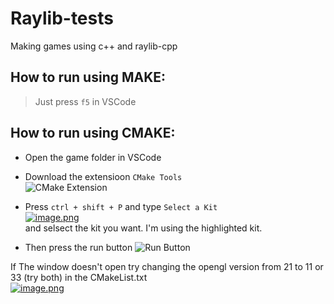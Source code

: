# Raylib-tests
Making games using c++ and raylib-cpp

## How to run using MAKE:
> Just press `f5` in VSCode

## How to run using CMAKE:
* Open the game folder in VSCode

* Download the extensioon `CMake Tools`\
![CMake Extension](https://i.imgur.com/SjiOnXT.png)

* Press `ctrl + shift + P` and type `Select a Kit` \
[![image.png](https://i.postimg.cc/KjCZ2QC9/image.png)](https://postimg.cc/q6XfccJn) \
  and selsect the kit you want. I'm using the highlighted kit.
  
 * Then press the run button
 ![Run Button](https://imgbbb.com/images/2020/09/10/Screenshot_1.png)
 

If The window doesn't open try changing the opengl version from 21 to 11 or 33 (try both) in the CMakeList.txt \
[![image.png](https://i.postimg.cc/1zYRB9Jh/image.png)](https://postimg.cc/sB7RDCkw)
